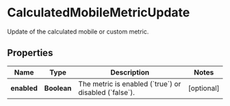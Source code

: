 

# CalculatedMobileMetricUpdate

Update of the calculated mobile or custom metric.

## Properties

| Name | Type | Description | Notes |
|------------ | ------------- | ------------- | -------------|
|**enabled** | **Boolean** | The metric is enabled (&#x60;true&#x60;) or disabled (&#x60;false&#x60;). |  [optional] |



